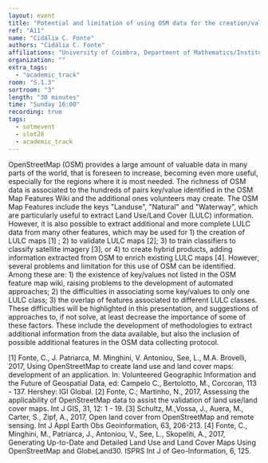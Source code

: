 ```yaml
---
layout: event
title: "Potential and limitation of using OSM data for the creation/validation of Land Use/Cover maps"
ref: "A11"
name: "Cidália C. Fonte"
authors: "Cidália C. Fonte"
affiliations: "University of Coimbra, Department of Mathematics/Institute for Systems Engineering and Computers at Coimbra, Coimbra, Portugal"
organization: ""
extra_tags:
  - "academic_track"
room: "S.1.3"
sortroom: "3"
length: "30 minutes"
time: "Sunday 16:00"
recording: true
tags:
  - sotmevent
  - slot28
  - academic_track
---
```

OpenStreetMap (OSM) provides a large amount of valuable data in many parts of the world, that is foreseen to increase, becoming even more useful, especially for the regions where it is most needed. The richness of OSM data is associated to the hundreds of pairs key/value identified in the OSM Map Features Wiki and the additional ones volunteers may create. The OSM Map Features include the keys &#34;Landuse&#34;, &#34;Natural&#34; and &#34;Waterway&#34;, which are particularly useful to extract Land Use/Land Cover (LULC) information. However, it is also possible to extract additional and more complete LULC data from many other features, which may be used for 1) the creation of LULC maps [1] ; 2) to validate LULC maps [2]; 3) to train classifiers to classify satellite imagery [3], or 4) to create hybrid products, adding information extracted from OSM to enrich existing LULC maps [4]. However, several problems and limitation for this use of OSM can be identified. Among these are: 1) the existence of key/values not listed in the OSM feature map wiki, raising problems to the development of automated approaches; 2) the difficulties in associating some key/values to only one LULC class; 3) the overlap of features associated to different LULC classes.
These difficulties will be highlighted in this presentation, and suggestions of approaches to, if not solve, at least decrease the importance of some of these factors. These include the development of methodologies to extract additional information from the data available, but also the inclusion of possible additional features in the OSM data collecting protocol.

[1] Fonte, C., J. Patriarca, M. Minghini, V. Antoniou, See, L., M.A. Brovelli, 2017, Using OpenStreetMap to create land use and land cover maps: development of an application. In: Volunteered Geographic Information and the Future of Geospatial Data, ed: Campelo C., Bertolotto, M., Corcoran, 113 - 137. Hershey: IGI Global.
[2] Fonte, C.; Martinho, N., 2017, Assessing the applicability of OpenStreetMap data to assist the validation of land use/land cover maps. Int J GIS, 31, 12: 1 - 19. 
[3] Schultz, M.,Vossa, J., Auera, M., Carter, S., Zipf, A., 2017, Open land cover from OpenStreetMap and remote sensing. Int J Appl Earth Obs Geoinformation, 63, 206-213.
[4] Fonte, C., Minghini, M., Patriarca, J., Antoniou, V., See, L., Skopeliti, A., 2017, Generating Up-to-Date and Detailed Land Use and Land Cover Maps Using OpenStreetMap and GlobeLand30. ISPRS Int J of Geo-Information, 6, 125.